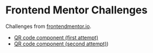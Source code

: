# Frontend Mentor Challenges

Challenges from [frontendmentor.io](https://www.frontendmentor.io).

* [QR code component (first attempt)](https://sskubyshkin.github.io/frontend-mentor-challenges/001%20QR%20code%20component%20(first%20attempt))
* [QR code component (second attempt)](https://sskubyshkin.github.io/frontend-mentor-challenges/002%20QR%20code%20component%20(second%20attempt)))
